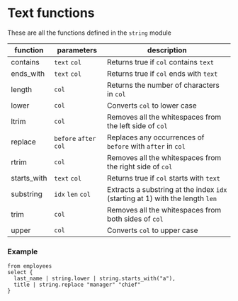 # Text functions

These are all the functions defined in the `string` module

| function    | parameters             | description                                                                   |
| ----------- | ---------------------- | ----------------------------------------------------------------------------- |
| contains    | `text` `col`           | Returns true if `col` contains `text`                                         |
| ends_with   | `text` `col`           | Returns true if `col` ends with `text`                                        |
| length      | `col`                  | Returns the number of characters in `col`                                     |
| lower       | `col`                  | Converts `col` to lower case                                                  |
| ltrim       | `col`                  | Removes all the whitespaces from the left side of `col`                       |
| replace     | `before` `after` `col` | Replaces any occurrences of `before` with `after` in `col`                    |
| rtrim       | `col`                  | Removes all the whitespaces from the right side of `col`                      |
| starts_with | `text` `col`           | Returns true if `col` starts with `text`                                      |
| substring   | `idx` `len` `col`      | Extracts a substring at the index `idx` (starting at 1) with the length `len` |
| trim        | `col`                  | Removes all the whitespaces from both sides of `col`                          |
| upper       | `col`                  | Converts `col` to upper case                                                  |

### Example

```prql
from employees
select {
  last_name | string.lower | string.starts_with("a"),
  title | string.replace "manager" "chief"
}
```
